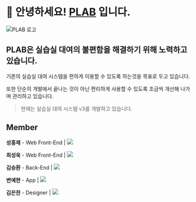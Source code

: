 # 👋 안녕하세요! [PLAB](https://github.com/GBSM-PLAB) 입니다.

<picture>
  <source media="(prefers-color-scheme: dark)" srcset="https://github.com/user-attachments/assets/19503964-c468-46f1-8f11-88d9f7c19d04">
  <source media="(prefers-color-scheme: light)" srcset="https://github.com/user-attachments/assets/2294a8bc-9b90-45d6-86e7-dc20c529b785">
  <img src="https://github.com/user-attachments/assets/2294a8bc-9b90-45d6-86e7-dc20c529b785" alt="PLAB 로고">
</picture>

## PLAB은 실습실 대여의 불편함을 해결하기 위해 노력하고 있습니다.

기존의 실습실 대여 시스템을 편하게 이용할 수 있도록 하는것을 목표로 두고 있습니다.

또한 단순히 개발에서 끝나는 것이 아닌 편리하게 사용할 수 있도록
조금씩 개선해 나가며 관리하고 있습니다.

> 현재는 실습실 대여 시스템 v3를 개발하고 있습니다.

## Member
**성홍제** - Web Front-End | <a href="https://github.com/806gw" target="_blank"><img src="https://img.shields.io/badge/GitHub-181717?style=flat-square&logo=GitHub&logoColor=white"/></a>

**최성욱** - Web Front-End | <a href="https://github.com/choiseongwook11" target="_blank"><img src="https://img.shields.io/badge/GitHub-181717?style=flat-square&logo=GitHub&logoColor=white"/></a>

**김승환** - Back-End | <a href="https://github.com/silofn523" target="_blank"><img src="https://img.shields.io/badge/GitHub-181717?style=flat-square&logo=GitHub&logoColor=white"/></a>   

**변예현** - App | <a href="https://github.com/yehyun207" target="_blank"><img src="https://img.shields.io/badge/GitHub-181717?style=flat-square&logo=GitHub&logoColor=white"/></a>   

**김은찬** - Designer | <a href="https://github.com/kec08" target="_blank"><img src="https://img.shields.io/badge/GitHub-181717?style=flat-square&logo=GitHub&logoColor=white"/></a>
